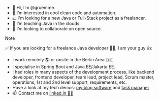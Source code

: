 - 👋 Hi, I’m @gruemme.
- 👀 I’m interested in cool clean code and automation.
- :dollar: I'm looking for a new Java or Full-Stack project as a freelancer.
- 🌱 I’m teaching Java in the clouds.
- 💞️ I’m looking to collaborate on open source.
<!-- -  If you want to reach me, just write me a github message. -->


> [!Note]  
> :white_check_mark:	If you are looking for a freelance Java developer :man_mechanic:, I am your guy 👍:
> - I work remotely :earth_americas: or onsite in the Berlin Area :de:.
> - I specialise in Spring Boot and Java EE/Jakarta EE.
> - I had roles in many aspects of the development process, like backend developer, frontend developer, team lead, project lead, Scrum master, operations, 1st and 2nd level support, requirements, etc.
> - Have a look at my tech demos: [my blog software](https://github.com/gruemme//simple-blog-sb-fetch) and [task manager](https://github.com/gruemme/task_manager)
> - 📫 Contact me on [linked.in :office_worker:](https://www.linkedin.com/in/christian-gruemme/)
